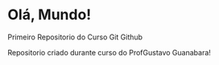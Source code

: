# Olá, Mundo!
 Primeiro Repositorio do Curso Git Github

Repositorio criado durante curso do ProfGustavo Guanabara!
